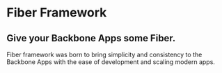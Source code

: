 # Fiber Framework
## Give your Backbone Apps some Fiber.
Fiber framework was born to bring simplicity and consistency to the Backbone Apps with the ease of development and scaling modern apps.
